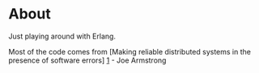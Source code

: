About
======================

Just playing around with Erlang.

Most of the code comes from [Making reliable distributed systems
in the presence of software errors] [1] - Joe Armstrong

[1]: http://www.erlang.org/download/armstrong_thesis_2003.pdf‎ "Armstrong thesis 2003"